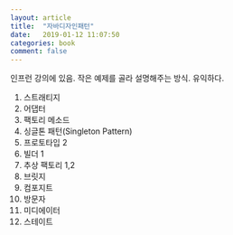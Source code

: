 ```yaml
---
layout: article
title:  "자바디자인패턴"
date:   2019-01-12 11:07:50
categories: book
comment: false
---
```


인프런 강의에 있음. 작은 예제를 골라 설명해주는 방식. 유익하다.

1. 스트래티지
2. 어댑터
3. 팩토리 메소드
4. 싱글톤 패턴(Singleton Pattern)
5. 프로토타입 2
6. 빌더 1
7. 추상 팩토리 1,2
8. 브릿지
9. 컴포지트
10. 방문자
11. 미디에이터
12. 스테이트
